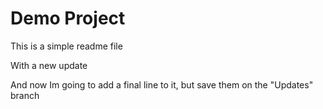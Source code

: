 # Demo Project

This is a simple readme file

With a new update

And now Im going to add a final line to it, but save them on the "Updates" branch